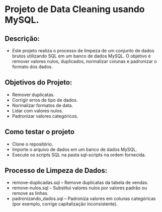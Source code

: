# Projeto de Data Cleaning usando MySQL.

## Descrição:

- Este projeto realiza o processo de limpeza de um conjunto de dados brutos utilizando SQL em um banco de dados MySQL. O objetivo é remover valores nulos, duplicados, normalizar colunas e padronizar o formato dos dados.

## Objetivos do Projeto:

- Remover duplicatas.
- Corrigir erros de tipo de dados.
- Normalizar formatos de data.
- Lidar com valores nulos.
- Padronizar valores categóricos.

## Como testar o projeto

- Clone o repositório.
- Importe o arquivo de dados em um banco de dados MySQL.
- Execute os scripts SQL na pasta sql-scripts na ordem fornecida.

## Processo de Limpeza de Dados:

- remove-duplicadas.sql – Remove duplicatas da tabela de vendas.
- remove-nulos.sql – Substitui valores nulos por valores padrão ou remove as linhas.
- padronizando_dados.sql – Padroniza valores em colunas categóricas (por exemplo, corrige capitalização inconsistente).
